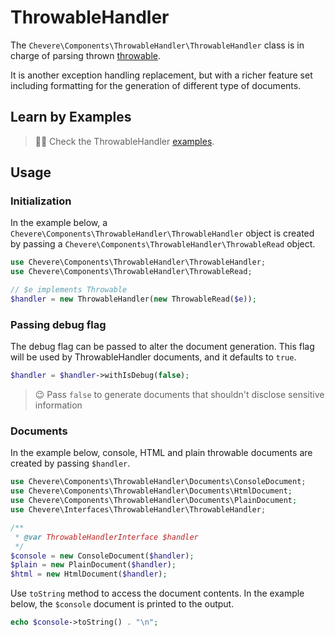 # ThrowableHandler

The `Chevere\Components\ThrowableHandler\ThrowableHandler` class is in charge of parsing thrown [throwable](https://www.php.net/manual/en/class.throwable.php).

It is another exception handling replacement, but with a richer feature set including formatting for the generation of different type of documents.

## Learn by Examples

> 🧔🏾 Check the ThrowableHandler [examples](https://github.com/chevere/examples/tree/master/01.ThrowableHandler).

## Usage

### Initialization

In the example below, a `Chevere\Components\ThrowableHandler\ThrowableHandler` object is created by passing a `Chevere\Components\ThrowableHandler\ThrowableRead` object.

```php
use Chevere\Components\ThrowableHandler\ThrowableHandler;
use Chevere\Components\ThrowableHandler\ThrowableRead;

// $e implements Throwable
$handler = new ThrowableHandler(new ThrowableRead($e));
```

### Passing debug flag

The debug flag can be passed to alter the document generation. This flag will be used by ThrowableHandler documents, and it defaults to `true`.

```php
$handler = $handler->withIsDebug(false);
```

> 😉 Pass `false` to generate documents that shouldn't disclose sensitive information

### Documents

In the example below, console, HTML and plain throwable documents are created by passing `$handler`.

```php
use Chevere\Components\ThrowableHandler\Documents\ConsoleDocument;
use Chevere\Components\ThrowableHandler\Documents\HtmlDocument;
use Chevere\Components\ThrowableHandler\Documents\PlainDocument;
use Chevere\Interfaces\ThrowableHandler\ThrowableHandler;

/**
 * @var ThrowableHandlerInterface $handler
 */
$console = new ConsoleDocument($handler);
$plain = new PlainDocument($handler);
$html = new HtmlDocument($handler);
```

Use `toString` method to access the document contents. In the example below, the `$console` document is printed to the output.

```php
echo $console->toString() . "\n";
```

